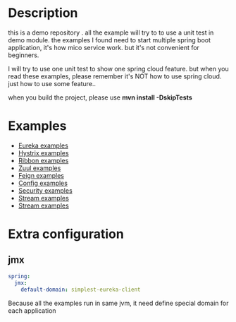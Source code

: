 # Description
this is a demo repository . 
all the example will try to to use a unit test in demo module. the examples I found need to start multiple spring boot 
application, it's how mico service work. but it's not convenient for beginners.

I will try to use one unit test to show one spring cloud feature. but when you read these examples, please remember it's
NOT how to use spring cloud. just how to use some feature..

when you build the project, please use **mvn install -DskipTests**

# Examples

- [Eureka examples](demo/eureka-demo/README.md)
- [Hystrix examples](demo/hystrix-demo/README.md)
- [Ribbon examples](demo/ribbon-demo/README.md)
- [Zuul examples](demo/zuul-demo/README.md)
- [Feign examples](demo/feign-demo/README.md)
- [Config examples](demo/config-demo/README.md)
- [Security examples](demo/security-demo/README.md)
- [Stream examples](demo/stream-demo/README.md)
- [Stream examples](demo/miscellaneous-demo/README.md)


# Extra configuration

## jmx
```yml 
spring:
  jmx:
    default-domain: simplest-eureka-client
``` 
Because all the examples run in same jvm, it need define special domain for each application

  
